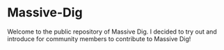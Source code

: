 # Massive-Dig

Welcome to the public repository of Massive Dig.
I decided to try out and introduce for community members to contribute to Massive Dig!

